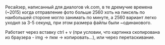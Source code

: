 Ресайзер, написанный для диалогов vk.com, в те дремучие времена (~2015) когда отправление фото больше 2560 хоть на пиксель по наибольшей стороне могло занимать по минуте, а 2560 вариант легко уходил за 3-5 секунд, при этом размера файлы были ~одинакового.

Работает через вставку ctrl + v (при условии, что картинка скопирована из браузера - img -> пкм -> копировать...), или через перетаскивание.